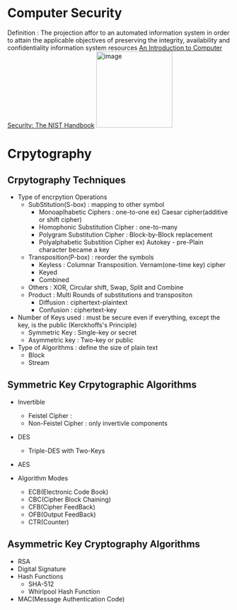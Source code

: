 # Computer Security
Definition : The projection affor to an automated information system in order to attain the applicable objectives of preserving the integrity, availability and confidentiality information system resources [An Introduction to Computer Security: The NIST Handbook](https://nvlpubs.nist.gov/nistpubs/SpecialPublications/NIST.SP.800-12r1.pdf)
<img width="172" alt="image" src="https://github.com/baejaeho18/MyLibrary/assets/37645490/0590efe1-53b3-4251-927a-c9b2b4483661">

# Crpytography
## Crpytography Techniques
* Type of encrpytion Operations
  - SubStitution(S-box) : mapping to other symbol
    * Monoaplhabetic Ciphers : one-to-one
      ex) Caesar cipher(additive or shift cipher)
    * Homophonic Substitution Cipher : one-to-many
    * Polygram Substitution Cipher : Block-by-Block replacement
    * Polyalphabetic Substition Cipher
      ex) Autokey - pre-Plain character became a key
  - Transposition(P-box) : reorder the symbols
    * Keyless : Columnar Transposition. Vernam(one-time key) cipher
    * Keyed
    * Combined
  - Others : XOR, Circular shift, Swap, Split and Combine
  - Product : Multi Rounds of substitutions and transpositon
    * Diffusion : ciphertext-plaintext
    * Confusion : ciphertext-key
* Number of Keys used : must be secure even if everything, except the key, is the public (Kerckhoffs's Principle)
  - Symmetric Key : Single-key or secret
  - Asymmetric key : Two-key or public
* Type of Algorithms : define the size of plain text
  - Block
  - Stream


## Symmetric Key Crpytographic Algorithms
* Invertible
  - Feistel Cipher : 
  - Non-Feistel Cipher : only invertivle components
* DES

  - Triple-DES with Two-Keys
* AES
* Algorithm Modes
  - ECB(Electronic Code Book)
  - CBC(Cipher Block Chaining)
  - CFB(Cipher FeedBack)
  - OFB(Output FeedBack)
  - CTR(Counter)
## Asymmetric Key Cryptography Algorithms
* RSA
* Digital Signature
* Hash Functions
  - SHA-512
  - Whirlpool Hash Function
* MAC(Message Authentication Code)


# 
